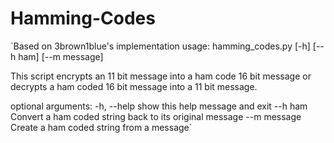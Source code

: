 # Hamming-Codes
`Based on 3brown1blue's implementation
usage: hamming_codes.py [-h] [--h ham] [--m message]

This script encrypts an 11 bit message into a ham code 16 bit message or
decrypts a ham coded 16 bit message into a 11 bit message.

optional arguments:
  -h, --help   show this help message and exit
  --h ham      Convert a ham coded string back to its original message
  --m message  Create a ham coded string from a message`
